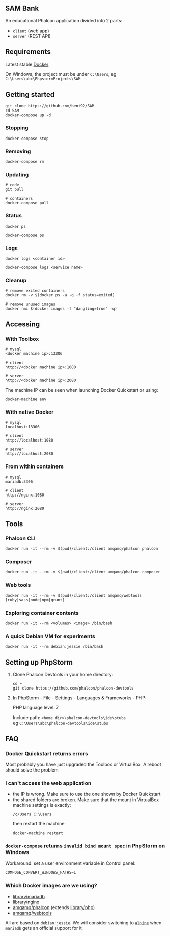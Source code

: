 ## SAM Bank

An educational Phalcon application divided into 2 parts:
- `client` (web app)
- `server` (REST API)

## Requirements

Latest stable [Docker](https://www.docker.com/)

On Windows, the project must be under `C:\Users`, eg `C:\Users\abc\PhpstormProjects\SAM`

## Getting started
```
git clone https://github.com/beni92/SAM
cd SAM
docker-compose up -d
```

### Stopping
```
docker-compose stop
```

### Removing
```
docker-compose rm
```

### Updating
```
# code
git pull

# containers
docker-compose pull
```

### Status
```
docker ps

docker-compose ps
```

### Logs
```
docker logs <container id>

docker-compose logs <service name>
```

### Cleanup
```
# remove exited containers
docker rm -v $(docker ps -a -q -f status=exited)

# remove unused images
docker rmi $(docker images -f "dangling=true" -q)
```

## Accessing

### With Toolbox
```
# mysql
<docker machine ip>:13306

# client
http://<docker machine ip>:1080

# server
http://<docker machine ip>:2080
```

The machine IP can be seen when launching Docker Quickstart or using:
```
docker-machine env
```

### With native Docker
```
# mysql
localhost:13306

# client
http://localhost:1080

# server
http://localhost:2080
```

### From within containers
```
# mysql
mariadb:3306

# client
http://nginx:1080

# server
http://nginx:2080
```

## Tools

### Phalcon CLI
```
docker run -it --rm -v $(pwd)/client:/client amqamq/phalcon phalcon
```

### Composer
```
docker run -it --rm -v $(pwd)/client:/client amqamq/phalcon composer
```

### Web tools
```
docker run -it --rm -v $(pwd)/client:/client amqamq/webtools [ruby|sass|node|npm|grunt]
```

### Exploring container contents
```
docker run -it --rm <volumes> <image> /bin/bash
```

### A quick Debian VM for experiments
```
docker run -it --rm debian:jessie /bin/bash
```

## Setting up PhpStorm

1. Clone Phalcon Devtools in your home directory:
    ```
    cd ~
    git clone https://github.com/phalcon/phalcon-devtools
    ```

3. In PhpStorm - File - Settings - Languages & Frameworks - PHP:

    PHP language level: 7

    Include path: `<home dir>\phalcon-devtools\ide\stubs`  
    eg `C:\Users\abc\phalcon-devtools\ide\stubs`

## FAQ

### Docker Quickstart returns errors

Most probably you have just upgraded the Toolbox or VirtualBox. A reboot should solve the problem

### I can't access the web application

- the IP is wrong. Make sure to use the one shown by Docker Quickstart
- the shared folders are broken. Make sure that the mount in VirtualBox machine settings is exactly:
    ```
    /c/Users C:\Users
    ```
    then restart the machine:
    ```
    docker-machine restart
    ```

### `docker-compose` returns `invalid bind mount spec` in PhpStorm on Windows

Workaround: set a user environment variable in Control panel:
```
COMPOSE_CONVERT_WINDOWS_PATHS=1
```

### Which Docker images are we using?

* [library/mariadb](https://hub.docker.com/_/mariadb/)
* [library/nginx](https://hub.docker.com/_/nginx/)
* [amqamq/phalcon](https://hub.docker.com/r/amqamq/phalcon/) (extends [library/php](https://hub.docker.com/_/php/))
* [amqamq/webtools](https://hub.docker.com/r/amqamq/webtools/)

All are based on `debian:jessie`. We will consider switching to [`alpine`](https://alpinelinux.org/) when `mariadb` gets an official support for it
